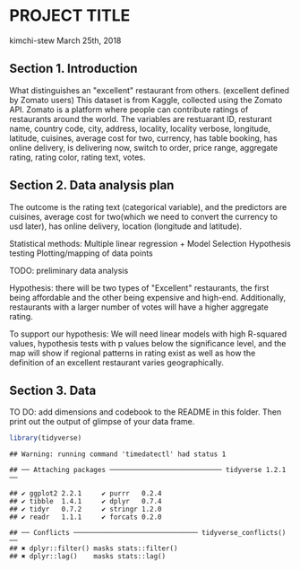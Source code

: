 PROJECT TITLE
================
kimchi-stew
March 25th, 2018

Section 1. Introduction
-----------------------

What distinguishes an "excellent" restaurant from others. (excellent defined by Zomato users) This dataset is from Kaggle, collected using the Zomato API. Zomato is a platform where people can contribute ratings of restaurants around the world.
The variables are restuarant ID, resturant name, country code, city, address, locality, locality verbose, longitude, latitude, cuisines, average cost for two, currency, has table booking, has online delivery, is delivering now, switch to order, price range, aggregate rating, rating color, rating text, votes.

Section 2. Data analysis plan
-----------------------------

The outcome is the rating text (categorical variable), and the predictors are cuisines, average cost for two(which we need to convert the currency to usd later), has online delivery, location (longitude and latitude).

Statistical methods: Multiple linear regression + Model Selection Hypothesis testing Plotting/mapping of data points

TODO: preliminary data analysis

Hypothesis: there will be two types of "Excellent" restaurants, the first being affordable and the other being expensive and high-end. Additionally, restaurants with a larger number of votes will have a higher aggregate rating.

To support our hypothesis: We will need linear models with high R-squared values, hypothesis tests with p values below the significance level, and the map will show if regional patterns in rating exist as well as how the definition of an excellent restaurant varies geographically.

Section 3. Data
---------------

TO DO: add dimensions and codebook to the README in this folder. Then print out the output of glimpse of your data frame.

``` r
library(tidyverse)
```

    ## Warning: running command 'timedatectl' had status 1

    ## ── Attaching packages ──────────────────────────── tidyverse 1.2.1 ──

    ## ✔ ggplot2 2.2.1     ✔ purrr   0.2.4
    ## ✔ tibble  1.4.1     ✔ dplyr   0.7.4
    ## ✔ tidyr   0.7.2     ✔ stringr 1.2.0
    ## ✔ readr   1.1.1     ✔ forcats 0.2.0

    ## ── Conflicts ─────────────────────────────── tidyverse_conflicts() ──
    ## ✖ dplyr::filter() masks stats::filter()
    ## ✖ dplyr::lag()    masks stats::lag()
